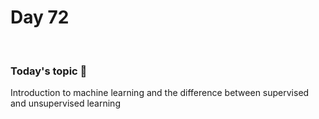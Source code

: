 # Day 72

&nbsp;

### Today's topic 🎯
Introduction to machine learning and the difference between supervised and unsupervised learning